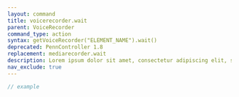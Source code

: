 ```yaml
---
layout: command
title: voicerecorder.wait
parent: VoiceRecorder
command_type: action
syntax: getVoiceRecorder("ELEMENT_NAME").wait()
deprecated: PennController 1.8
replacement: mediarecorder.wait
description: Lorem ipsum dolor sit amet, consectetur adipiscing elit, sed do eiusmod tempor incididunt ut labore et dolore magna aliqua. Ut enim ad minim veniam, quis nostrud exercitation ullamco laboris nisi ut aliquip ex ea commodo consequat.
nav_exclude: true
---
```


```javascript
// example
```
